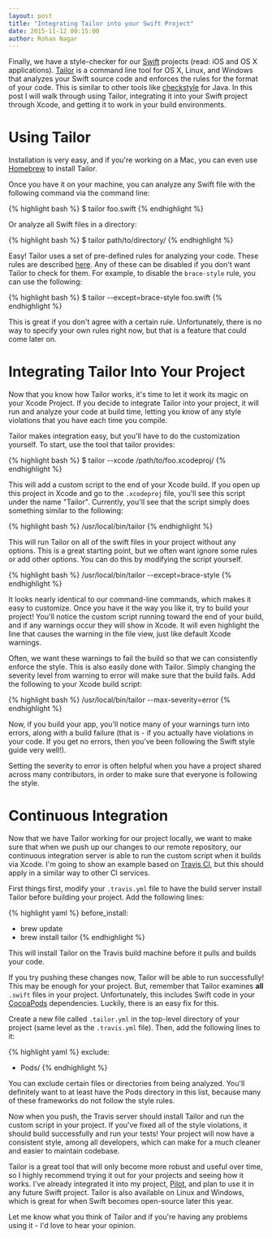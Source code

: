 ```yaml
---
layout: post
title: "Integrating Tailor into your Swift Project"
date: 2015-11-12 00:15:00
author: Rohan Nagar
---
```


Finally, we have a style-checker for our [Swift](https://developer.apple.com/swift/) projects (read: iOS and OS X applications). [Tailor](https://github.com/sleekbyte/tailor) is a command line tool for OS X, Linux, and Windows that analyzes your Swift source code and enforces the rules for the format of your code. This is similar to other tools like [checkstyle](https://github.com/checkstyle/checkstyle) for Java. In this post I will walk through using Tailor, integrating it into your Swift project through Xcode, and getting it to work in your build environments.
<!--more-->

# Using Tailor

Installation is very easy, and if you're working on a Mac, you can even use [Homebrew](http://brew.sh) to install Tailor.

Once you have it on your machine, you can analyze any Swift file with the following command via the command line:

{% highlight bash %}
$ tailor foo.swift
{% endhighlight %}

Or analyze all Swift files in a directory:

{% highlight bash %}
$ tailor path/to/directory/
{% endhighlight %}

Easy! Tailor uses a set of pre-defined rules for analyzing your code. These rules are described [here](https://github.com/sleekbyte/tailor/wiki/Rules). Any of these can be disabled if you don't want Tailor to check for them. For example, to disable the `brace-style` rule, you can use the following:

{% highlight bash %}
$ tailor --except=brace-style foo.swift
{% endhighlight %}

This is great if you don't agree with a certain rule. Unfortunately, there is no way to specify your own rules right now, but that is a feature that could come later on.

# Integrating Tailor Into Your Project

Now that you know how Tailor works, it's time to let it work its magic on your Xcode Project. If you decide to integrate Tailor into your project, it will run and analyze your code at build time, letting you know of any style violations that you have each time you compile.

Tailor makes integration easy, but you'll have to do the customization yourself. To start, use the tool that tailor provides:

{% highlight bash %}
$ tailor --xcode /path/to/foo.xcodeproj/
{% endhighlight %}

This will add a custom script to the end of your Xcode build. If you open up this project in Xcode and go to the `.xcodeproj` file, you'll see this script under the name "Tailor". Currently, you'll see that the script simply does something similar to the following:

{% highlight bash %}
/usr/local/bin/tailor
{% endhighlight %}

This will run Tailor on all of the swift files in your project without any options. This is a great starting point, but we often want ignore some rules or add other options. You can do this by modifying the script yourself.

{% highlight bash %}
/usr/local/bin/tailor --except=brace-style
{% endhighlight %}

It looks nearly identical to our command-line commands, which makes it easy to customize. Once you have it the way you like it, try to build your project! You'll notice the custom script running toward the end of your build, and if any warnings occur they will show in Xcode. It will even highlight the line that causes the warning in the file view, just like default Xcode warnings.

Often, we want these warnings to fail the build so that we can consistently enforce the style. This is also easily done with Tailor. Simply changing the severity level from warning to error will make sure that the build fails. Add the following to your Xcode build script:

{% highlight bash %}
/usr/local/bin/tailor --max-severity=error
{% endhighlight %}

Now, if you build your app, you'll notice many of your warnings turn into errors, along with a build failure (that is - if you actually have violations in your code. If you get no errors, then you've been following the Swift style guide very well!).

Setting the severity to error is often helpful when you have a project shared across many contributors, in order to make sure that everyone is following the style.

# Continuous Integration

Now that we have Tailor working for our project locally, we want to make sure that when we push up our changes to our remote repository, our continuous integration server is able to run the custom script when it builds via Xcode. I'm going to show an example based on [Travis CI](https://travis-ci.org), but this should apply in a similar way to other CI services.

First things first, modify your `.travis.yml` file to have the build server install Tailor before building your project. Add the following lines:

{% highlight yaml %}
before_install:
  - brew update
  - brew install tailor
{% endhighlight %}

This will install Tailor on the Travis build machine before it pulls and builds your code.

If you try pushing these changes now, Tailor will be able to run successfully! This may be enough for your project. But, remember that Tailor examines **all** `.swift` files in your project. Unfortunately, this includes Swift code in your [CocoaPods](https://cocoapods.org) dependencies. Luckily, there is an easy fix for this.

Create a new file called `.tailor.yml` in the top-level directory of your project (same level as the `.travis.yml` file). Then, add the following lines to it:

{% highlight yaml %}
exclude:
  - Pods/
{% endhighlight %}

You can exclude certain files or directories from being analyzed. You'll definitely want to at least have the Pods directory in this list, because many of these frameworks do not follow the style rules.

Now when you push, the Travis server should install Tailor and run the custom script in your project. If you've fixed all of the style violations, it should build successfully and run your tests! Your project will now have a consistent style, among all developers, which can make for a much cleaner and easier to maintain codebase.

Tailor is a great tool that will only become more robust and useful over time, so I highly recommend trying it out for your projects and seeing how it works. I've already integrated it into my project, [Pilot](https://github.com/RohanNagar/pilot-osx), and plan to use it in any future Swift project. Tailor is also available on Linux and Windows, which is great for when Swift becomes open-source later this year.

Let me know what you think of Tailor and if you're having any problems using it - I'd love to hear your opinion.
